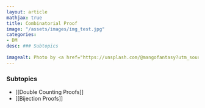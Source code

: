 ```yaml
---
layout: article
mathjax: true
title: Combinatorial Proof
image: "/assets/images/img_test.jpg"
categories:
- DM
desc: ### Subtopics
 
imagealt: Photo by <a href="https://unsplash.com/@mangofantasy?utm_source=unsplash&utm_medium=referral&utm_content=creditCopyText">Tim Johnson</a> on <a href="https://unsplash.com/s/photos/logic?utm_source=unsplash&utm_medium=referral&utm_content=creditCopyText">Unsplash</a>
---
```

### Subtopics
- [[Double Counting Proofs]]
- [[Bijection Proofs]]